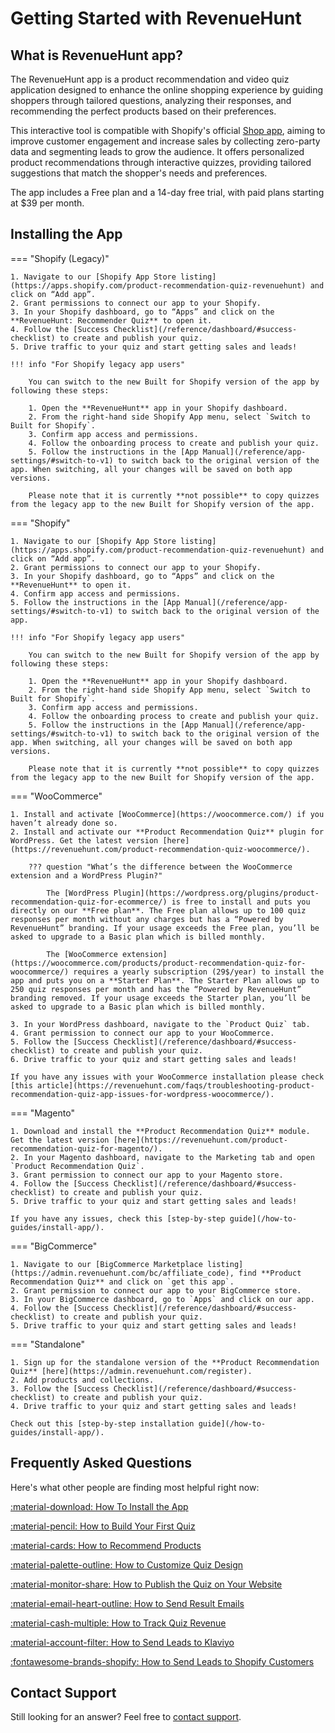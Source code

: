 # Getting Started with RevenueHunt

## What is RevenueHunt app?

The RevenueHunt app is a product recommendation and video quiz application designed to enhance the online shopping experience by guiding shoppers through tailored questions, analyzing their responses, and recommending the perfect products based on their preferences. 

This interactive tool is compatible with Shopify's official [Shop app](https://shop.app/), aiming to improve customer engagement and increase sales by collecting zero-party data and segmenting leads to grow the audience. It offers personalized product recommendations through interactive quizzes, providing tailored suggestions that match the shopper's needs and preferences. 

The app includes a Free plan and a 14-day free trial, with paid plans starting at $39 per month​.

## Installing the App

=== "Shopify (Legacy)"

    1. Navigate to our [Shopify App Store listing](https://apps.shopify.com/product-recommendation-quiz-revenuehunt) and click on “Add app”.
    2. Grant permissions to connect our app to your Shopify.
    3. In your Shopify dashboard, go to “Apps” and click on the **RevenueHunt: Recommender Quiz** to open it.
    4. Follow the [Success Checklist](/reference/dashboard/#success-checklist) to create and publish your quiz.
    5. Drive traffic to your quiz and start getting sales and leads!

    !!! info "For Shopify legacy app users"
    
        You can switch to the new Built for Shopify version of the app by following these steps:

        1. Open the **RevenueHunt** app in your Shopify dashboard.
        2. From the right-hand side Shopify App menu, select `Switch to Built for Shopify`.
        3. Confirm app access and permissions.
        4. Follow the onboarding process to create and publish your quiz.
        5. Follow the instructions in the [App Manual](/reference/app-settings/#switch-to-v1) to switch back to the original version of the app. When switching, all your changes will be saved on both app versions.

        Please note that it is currently **not possible** to copy quizzes from the legacy app to the new Built for Shopify version of the app.

=== "Shopify"

    1. Navigate to our [Shopify App Store listing](https://apps.shopify.com/product-recommendation-quiz-revenuehunt) and click on “Add app”.
    2. Grant permissions to connect our app to your Shopify.
    3. In your Shopify dashboard, go to “Apps” and click on the **RevenueHunt** to open it.
    4. Confirm app access and permissions. 
    5. Follow the instructions in the [App Manual](/reference/app-settings/#switch-to-v1) to switch back to the original version of the app.

    !!! info "For Shopify legacy app users"
    
        You can switch to the new Built for Shopify version of the app by following these steps:

        1. Open the **RevenueHunt** app in your Shopify dashboard.
        2. From the right-hand side Shopify App menu, select `Switch to Built for Shopify`.
        3. Confirm app access and permissions.
        4. Follow the onboarding process to create and publish your quiz.
        5. Follow the instructions in the [App Manual](/reference/app-settings/#switch-to-v1) to switch back to the original version of the app. When switching, all your changes will be saved on both app versions.

        Please note that it is currently **not possible** to copy quizzes from the legacy app to the new Built for Shopify version of the app.


=== "WooCommerce"

    1. Install and activate [WooCommerce](https://woocommerce.com/) if you haven’t already done so.
    2. Install and activate our **Product Recommendation Quiz** plugin for WordPress. Get the latest version [here](https://revenuehunt.com/product-recommendation-quiz-woocommerce/).

        ??? question "What’s the difference between the WooCommerce extension and a WordPress Plugin?"

            The [WordPress Plugin](https://wordpress.org/plugins/product-recommendation-quiz-for-ecommerce/) is free to install and puts you directly on our **Free plan**. The Free plan allows up to 100 quiz responses per month without any charges but has a “Powered by RevenueHunt” branding. If your usage exceeds the Free plan, you’ll be asked to upgrade to a Basic plan which is billed monthly.

            The [WooCommerce extension](https://woocommerce.com/products/product-recommendation-quiz-for-woocommerce/) requires a yearly subscription (29$/year) to install the app and puts you on a **Starter Plan**. The Starter Plan allows up to 250 quiz responses per month and has the “Powered by RevenueHunt” branding removed. If your usage exceeds the Starter plan, you’ll be asked to upgrade to a Basic plan which is billed monthly.

    3. In your WordPress dashboard, navigate to the `Product Quiz` tab.
    4. Grant permission to connect our app to your WooCommerce.
    5. Follow the [Success Checklist](/reference/dashboard/#success-checklist) to create and publish your quiz.
    6. Drive traffic to your quiz and start getting sales and leads!

    If you have any issues with your WooCommerce installation please check [this article](https://revenuehunt.com/faqs/troubleshooting-product-recommendation-quiz-app-issues-for-wordpress-woocommerce/).

=== "Magento"

    1. Download and install the **Product Recommendation Quiz** module. Get the latest version [here](https://revenuehunt.com/product-recommendation-quiz-for-magento/).
    2. In your Magento dashboard, navigate to the Marketing tab and open `Product Recommendation Quiz`.
    3. Grant permission to connect our app to your Magento store.
    4. Follow the [Success Checklist](/reference/dashboard/#success-checklist) to create and publish your quiz.
    5. Drive traffic to your quiz and start getting sales and leads!

    If you have any issues, check this [step-by-step guide](/how-to-guides/install-app/).

=== "BigCommerce"

    1. Navigate to our [BigCommerce Marketplace listing](https://admin.revenuehunt.com/bc/affiliate_code), find **Product Recommendation Quiz** and click on `get this app`.
    2. Grant permission to connect our app to your BigCommerce store. 
    3. In your BigCommerce dashboard, go to `Apps` and click on our app.
    4. Follow the [Success Checklist](/reference/dashboard/#success-checklist) to create and publish your quiz.
    5. Drive traffic to your quiz and start getting sales and leads!

=== "Standalone"

    1. Sign up for the standalone version of the **Product Recommendation Quiz** [here](https://admin.revenuehunt.com/register).
    2. Add products and collections.
    3. Follow the [Success Checklist](/reference/dashboard/#success-checklist) to create and publish your quiz.
    4. Drive traffic to your quiz and start getting sales and leads!

    Check out this [step-by-step installation guide](/how-to-guides/install-app/).

## Frequently Asked Questions

Here's what other people are finding most helpful right now:

[:material-download: How To Install the App](/how-to-guides/install-app/)

[:material-pencil: How to Build Your First Quiz](/how-to-guides/create-first-quiz/)

[:material-cards: How to Recommend Products](/how-to-guides/recommend-products/)

[:material-palette-outline: How to Customize Quiz Design](/how-to-guides/customize-quiz-design/)

[:material-monitor-share: How to Publish the Quiz on Your Website](/how-to-guides/publish-quiz/)

[:material-email-heart-outline: How to Send Result Emails](/how-to-guides/send-result-emails/)

[:material-cash-multiple: How to Track Quiz Revenue](/how-to-guides/track-quiz-revenue/)

[:material-account-filter: How to Send Leads to Klaviyo](/how-to-guides/send-leads-to-klaviyo/)

[:fontawesome-brands-shopify: How to Send Leads to Shopify Customers](/how-to-guides/send-leads-to-shopify-customers/)

## Contact Support

Still looking for an answer?
Feel free to [contact support](/how-to-guides/contact-customer-support/).
